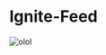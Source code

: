 # Ignite-Feed


![olol](https://user-images.githubusercontent.com/38596921/216744367-c87a7bc4-a9ee-4196-b5b9-2d7660addf9c.gif)
